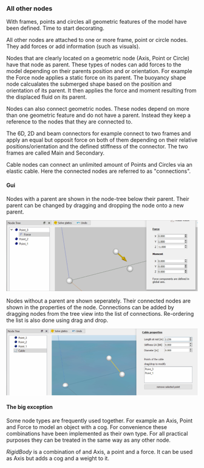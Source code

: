 ### All other nodes

With frames, points and circles all geometric features of the model have been defined. Time to start decorating.

All other nodes are attached to one or more frame, point or circle nodes. They add forces or add information (such as visuals).

Nodes that are clearly located on a geometric node (Axis, Point or Circle) have that node as parent. These types of nodes can add forces to the model depending on their parents position and or orientation.
For example the Force node applies a static force on its parent. The buoyancy shape node calcualates the submerged shape based on the position and orientation of its parent. It then applies the force and moment resulting from the displaced fluid on its parent.

Nodes can also connect geometric nodes. These nodes depend on more than one geometric feature and do not have a parent. Instead they keep a reference to the nodes that they are connected to.

The 6D, 2D and beam connectors for example connect to two frames and apply an equal but opposit force on both of them depending on their relative positions/orientation and the defined stiffness of the connector. The two frames are called Main and Secondary.

Cable nodes can connect an unlimited amount of Points and Circles via an elastic cable. Here the connected nodes are referred to as "connections".

#### Gui

Nodes with a parent are shown in the node-tree below their parent. Their parent can be changed by dragging and dropping the node onto a new parent.

![movie1](images/nodes_gui1.gif)

Nodes without a parent are shown seperately. Their connected nodes are shown in the properties of the node. Connections can be added by dragging nodes from the tree view into the list of connections. Re-ordering the list is also done using drag and drop.

![movie2](images/nodes_gui2.gif)


#### The big exception

Some node types are frequently used together. For example an Axis, Point and Force to model an object with a cog. For convenience these combinations have been implemented as their own type. For all practical purposes they can be treated in the same way as any other node.

*RigidBody* is a combination of and Axis, a point and a force. It can be used as Axis but adds a cog and a weight to it.








